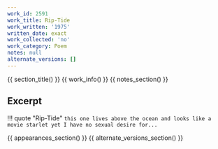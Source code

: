```yaml
---
work_id: 2591
work_title: Rip-Tide
work_written: '1975'
written_date: exact
work_collected: 'no'
work_category: Poem
notes: null
alternate_versions: []
---
```


{{ section_title() }}
{{ work_info() }}
{{ notes_section() }}
## Excerpt
!!! quote "Rip-Tide"
    ```
    this one lives above the ocean
    and looks like a movie
    starlet
    yet I have no sexual desire for...
    ```

{{ appearances_section() }}
{{ alternate_versions_section() }}